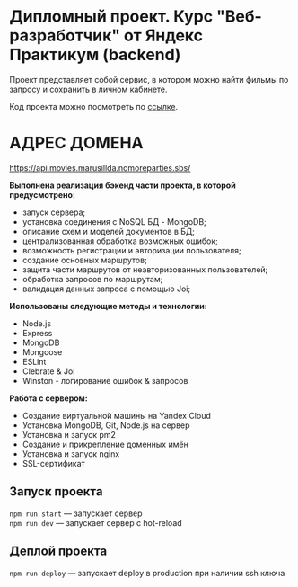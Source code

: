#  Дипломный проект. Курс "Веб-разработчик" от Яндекс Практикум (backend)

Проект представляет собой сервис, в котором можно найти фильмы по запросу и сохранить в личном кабинете.

Код проекта можно посмотреть по [ссылке](https://github.com/marusillda/movies-explorer-api).

# АДРЕС ДОМЕНА
https://api.movies.marusillda.nomoreparties.sbs/

**Выполнена реализация бэкенд части проекта, в которой предусмотрено:** 
* запуск сервера;
* установка соединения с NoSQL БД - MongoDB;
* описание схем и моделей документов в БД;
* централизованная обработка возможных ошибок;
* возможность регистрации и авторизации пользователя;
* создание основных маршрутов;
* защита части маршрутов от неавторизованных пользователей;
* обработка запросов по маршрутам;
* валидация данных запроса с помощью Joi;

**Использованы следующие методы и технологии:**
- Node.js
- Express
- MongoDB
- Mongoose
- ESLint
- Clebrate & Joi
- Winston - логирование ошибок & запросов

**Работа с сервером:**
- Создание виртуальной машины на Yandex Cloud
- Установка MongoDB, Git, Node.js на сервер
- Установка и запуск pm2
- Создание и прикрепление доменных имён
- Установка и запуск nginx
- SSL-сертификат

## Запуск проекта

`npm run start` — запускает сервер   
`npm run dev` — запускает сервер с hot-reload

## Деплой проекта
`npm run deploy` — запускает deploy в production при наличии ssh ключа
